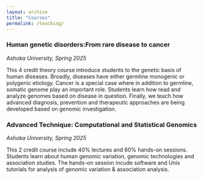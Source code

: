 ```yaml
---
layout: archive
title: "Courses"
permalink: /teaching/
---
```


### **Human genetic disorders:From rare disease to cancer**
*Ashoka University, Spring 2025*

This 4 credit theory course introduce students to the genetic basis of human diseases. Broadly, diseases have either germline monogenic or polygenic etiology. Cancer is a special case where in addition to germline, somatic genome play an important role. Students learn how read and analyze genomes based on disease in question. Finally, we teach how advanced diagnosis, prevention and therapeutic approaches are being developed based on genomic investigation.
<br/>

### **Advanced Technique: Computational and Statistical Genomics**
*Ashoka University, Spring 2025*

This 2 credit course include 40% lectures and 60% hands-on sessions. Students learn about human genomic variation, genomic technologies and association studies. The hands-on session incude software and Unix tutorials for analysis of genomic variation & association analysis.
<br/>

